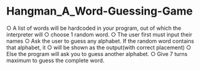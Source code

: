 # Hangman_A_Word-Guessing-Game

○ A list of words will be hardcoded in your program, out of
which the interpreter will
○ choose 1 random word.
○ The user first must input their names
○ Ask the user to guess any alphabet. If the random word
contains that alphabet, it
○ will be shown as the output(with correct placement)
○ Else the program will ask you to guess another alphabet.
○ Give 7 turns maximum to guess the complete word.
